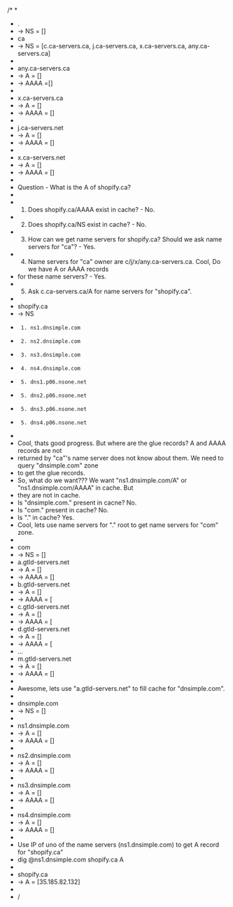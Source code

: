 /*
 *
 * . 
 *  -> NS = []
 * ca 
 *  -> NS = [c.ca-servers.ca, j.ca-servers.ca, x.ca-servers.ca, any.ca-servers.ca]
 *
 * any.ca-servers.ca
 *  -> A = []
 *  -> AAAA =[]
 *  
 * x.ca-servers.ca
 *  -> A = [] 
 *  -> AAAA = []
 *
 * j.ca-servers.net
 *  -> A = []
 *  -> AAAA = []
 *
 * x.ca-servers.net
 *  -> A = []
 *  -> AAAA = []
 *
 * Question - What is the A of shopify.ca?
 *
 * 1. Does shopify.ca/AAAA exist in cache? - No.
 * 2. Does shopify.ca/NS exist in cache? - No.
 * 3. How can we get name servers for shopify.ca? Should we ask name servers for "ca"? - Yes.
 * 4. Name servers for "ca" owner are c/j/x/any.ca-servers.ca.  Cool,  Do we have A or AAAA records
 *    for these name servers? - Yes.
 * 5. Ask c.ca-servers.ca/A for name servers for "shopify.ca".
 *
 * shopify.ca
 *  -> NS
 *      1. ns1.dnsimple.com
 *      2. ns2.dnsimple.com
 *      3. ns3.dnsimple.com
 *      4. ns4.dnsimple.com
 *      5. dns1.p06.nsone.net
 *      5. dns2.p06.nsone.net
 *      5. dns3.p06.nsone.net
 *      5. dns4.p06.nsone.net
 *
 *  Cool,  thats good progress.  But where are the glue records?  A and AAAA records are not
 *  returned by "ca"'s name server does not know about them.  We need to query "dnsimple.com" zone
 *  to get the glue records.  
 *  So,  what do we want??? We want "ns1.dnsimple.com/A" or "ns1.dnsimple.com/AAAA" in cache. But
 *  they are not in cache.
 *  Is "dnsimple.com." present in cacne?  No.
 *  Is "com." present in cache? No.
 *  Is "." in cache? Yes.
 *  Cool,  lets use name servers for "." root to get name servers for "com" zone.
 *
 * com 
 *  -> NS = []
 * a.gtld-servers.net
 *  -> A = []
 *  -> AAAA = []
 * b.gtld-servers.net
 *  -> A = []
 *  -> AAAA = [
 * c.gtld-servers.net
 *  -> A = []
 *  -> AAAA = [
 * d.gtld-servers.net
 *  -> A = []
 *  -> AAAA = [
 * ...
 * m.gtld-servers.net
 *  -> A = []
 *  -> AAAA = []
 *
 *  Awesome,  lets use "a.gtld-servers.net" to fill cache for "dnsimple.com".
 *  
 * dnsimple.com 
 *  -> NS = []
 *
 * ns1.dnsimple.com 
 *  -> A = []
 *  -> AAAA = []
 *
 * ns2.dnsimple.com
 *  -> A = []
 *  -> AAAA = []
 *
 * ns3.dnsimple.com
 *  -> A = []
 *  -> AAAA = []
 * 
 * ns4.dnsimple.com
 *  -> A = []
 *  -> AAAA = []
 *
 * Use IP of uno of the name servers (ns1.dnsimple.com) to get A record for "shopify.ca"
 * dig @ns1.dnsimple.com shopify.ca A
 *
 * shopify.ca
 *  -> A = [35.185.82.132]
 *
 * /

